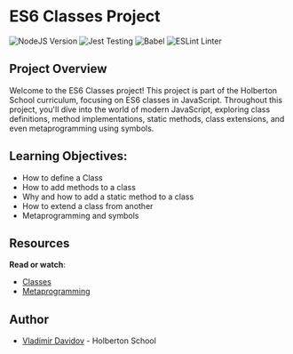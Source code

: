 # ES6 Classes Project

![NodeJS Version](https://img.shields.io/badge/NodeJS-12.11.x-green.svg)
![Jest Testing](https://img.shields.io/badge/Jest-Testing_Framework-blue.svg)
![Babel](https://img.shields.io/badge/Babel-ES6_Transpiler-orange.svg)
![ESLint Linter](https://img.shields.io/badge/ESLint-Linter-red.svg)

## Project Overview

Welcome to the ES6 Classes project! This project is part of the Holberton School curriculum, focusing on ES6 classes in JavaScript. Throughout this project, you'll dive into the world of modern JavaScript, exploring class definitions, method implementations, static methods, class extensions, and even metaprogramming using symbols.

## Learning Objectives:

- How to define a Class
- How to add methods to a class
- Why and how to add a static method to a class
- How to extend a class from another
- Metaprogramming and symbols

## Resources

**Read or watch**:

- [Classes](https://intranet.hbtn.io/rltoken/AJdJxuoO8o3hwpybQaFSDQ "Classes")
- [Metaprogramming](https://intranet.hbtn.io/rltoken/jF42Fw5HNIPnFWKmDzVg1g "Metaprogramming")

## Author

- [Vladimir Davidov](https://github.com/VotreNom) - Holberton School
